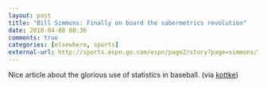 ```yaml
---
layout: post  
title: "Bill Simmons: Finally on board the sabermetrics revolution"  
date: 2010-04-08 00:36  
comments: true  
categories: [elsewhere, sports]
external-url: http://sports.espn.go.com/espn/page2/story?page=simmons/100402  
---
```


Nice article about the glorious use of statistics in baseball. (via [kottke](http://www.kottke.org))

